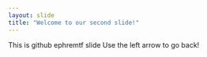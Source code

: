 ```yaml
---
layout: slide
title: "Welcome to our second slide!"
---
```

This is github ephremtf slide
Use the left arrow to go back!